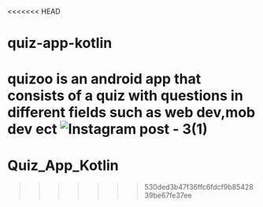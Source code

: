 <<<<<<< HEAD
# quiz-app-kotlin
quizoo is an android app that consists of a quiz with questions in different fields such as web dev,mob dev ect
![Instagram post - 3(1)](https://user-images.githubusercontent.com/117312322/204060714-2ce4972e-47d8-494c-b469-8773d25599c0.png)
=======
# Quiz_App_Kotlin
>>>>>>> 530ded3b47f36ffc6fdcf9b8542839be67fe37ee
